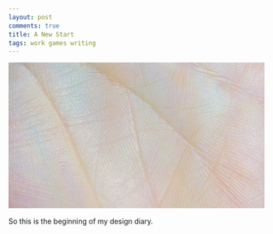 ```yaml
---
layout: post
comments: true
title: A New Start
tags: work games writing
---
```

![mano](https://raw.githubusercontent.com/kapazoglou/blog/master/images/_hero.jpg)

So this is the beginning of my design diary.


